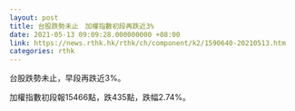 ```yaml
---
layout: post
title: 台股跌勢未止　加權指數初段再跌近3%
date: 2021-05-13 09:09:28.000000000 +08:00
link: https://news.rthk.hk/rthk/ch/component/k2/1590640-20210513.htm
categories: rthk
---
```


台股跌勢未止，早段再跌近3%。

加權指數初段報15466點，跌435點，跌幅2.74%。
